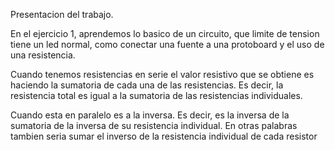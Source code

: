 Presentacion del trabajo.

En el ejercicio 1, aprendemos lo basico de un circuito, que limite de tension tiene un led normal, como conectar una fuente a una protoboard y el uso de una resistencia.

Cuando tenemos resistencias en serie el valor resistivo que se obtiene es haciendo la sumatoria de cada una de las resistencias. Es decir, la resistencia total es igual a la sumatoria de las resistencias individuales.

Cuando esta en paralelo es a la inversa. Es decir, es la inversa de la sumatoria de la inversa de su resistencia individual. En otras palabras tambien seria sumar el inverso de la resistencia individual de cada resistor